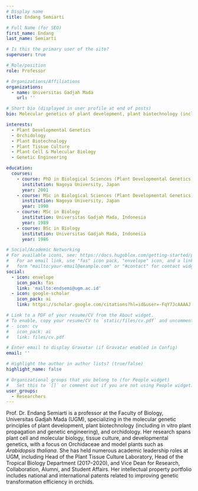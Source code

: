 ```yaml
---
# Display name
title: Endang Semiarti

# Full Name (for SEO)
first_name: Endang
last_name: Semiarti

# Is this the primary user of the site?
superuser: true

# Role/position
role: Professor

# Organizations/Affiliations
organizations:
  - name: Universitas Gadjah Mada
    url: ''

# Short bio (displayed in user profile at end of posts)
bio: Molecular genetics of plant development, plant biotechnology (including in vitro propagation and genetic engineering), and orchidology.

interests:
  - Plant Developmental Genetics
  - Orchidology
  - Plant Biotechnology
  - Plant Tissue Culture
  - Plant Cell & Molecular Biology
  - Genetic Engineering

education:
  courses:
    - course: PhD in Biological Sciences (Plant Developmental Genetics)
      institution: Nagoya University, Japan
      year: 2001
    - course: MSc in Biological Sciences (Plant Developmental Genetics)
      institution: Nagoya University, Japan
      year: 1998
    - course: MSc in Biology
      institution: Universitas Gadjah Mada, Indonesia
      year: 1989
    - course: BSc in Biology
      institution: Universitas Gadjah Mada, Indonesia
      year: 1986

# Social/Academic Networking
# For available icons, see: https://docs.hugoblox.com/getting-started/page-builder/#icons
#   For an email link, use "fas" icon pack, "envelope" icon, and a link in the
#   form "mailto:your-email@example.com" or "#contact" for contact widget.
social:
  - icon: envelope
    icon_pack: fas
    link: 'mailto:endsemi@ugm.ac.id'
  - icon: google-scholar
    icon_pack: ai
    link: https://scholar.google.com/citations?hl=id&user=-FqY7JcAAAAJ

# Link to a PDF of your resume/CV from the About widget.
# To enable, copy your resume/CV to `static/files/cv.pdf` and uncomment the lines below.
# - icon: cv
#   icon_pack: ai
#   link: files/cv.pdf

# Enter email to display Gravatar (if Gravatar enabled in Config)
email: ''

# Highlight the author in author lists? (true/false)
highlight_name: false

# Organizational groups that you belong to (for People widget)
#   Set this to `[]` or comment out if you are not using People widget.
user_groups:
  - Researchers
---
```


Prof. Dr. Endang Semiarti is a professor at the Faculty of Biology, Universitas Gadjah Mada (UGM), specializing in the molecular genetic principles of plant development, plant biotechnology (including in vitro plant propagation and genetic engineering), and orchidology. Her research spans plant cell and molecular biology, tissue culture, and developmental genetics, with a focus on Orchidaceae and model plants such as *Arabidopsis thaliana*. She has held numerous academic leadership roles at UGM, including Head of the Plant Tissue Culture Laboratory, Head of the Tropical Biology Department (2017–2020), and Vice Dean for Research, Collaboration, Alumni, and Student Affairs. Her intellectual property portfolio includes national and international patents related to improving genetic transformation efficiency in orchids.